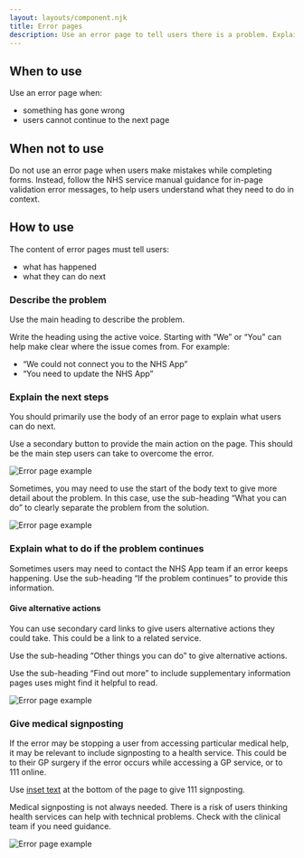 ```yaml
---
layout: layouts/component.njk
title: Error pages
description: Use an error page to tell users there is a problem. Explain what has happened and what they can do about it.
---
```


## When to use

Use an error page when:

- something has gone wrong
- users cannot continue to the next page

## When not to use

Do not use an error page when users make mistakes while completing forms. Instead, follow the NHS service manual guidance for in-page validation error messages, to help users understand what they need to do in context.

## How to use

The content of error pages must tell users:

- what has happened
- what they can do next

### Describe the problem

Use the main heading to describe the problem.

Write the heading using the active voice. Starting with “We” or “You” can help make clear where the issue comes from. For example:

- “We could not connect you to the NHS App”
- “You need to update the NHS App”

### Explain the next steps

You should primarily use the body of an error page to explain what users can do next.

Use a secondary button to provide the main action on the page. This should be the main step users can take to overcome the error.

![Error page example](/assets/images/error-pages/log-in-1120.png)

Sometimes, you may need to use the start of the body text to give more detail about the problem. In this case, use the sub-heading “What you can do” to clearly separate the problem from the solution.

![Error page example](/assets/images/error-pages/connect-to-app-1120.png)

### Explain what to do if the problem continues

Sometimes users may need to contact the NHS App team if an error keeps happening. Use the sub-heading “If the problem continues” to provide this information.

#### Give alternative actions

You can use secondary card links to give users alternative actions they could take. This could be a link to a related service.

Use the sub-heading “Other things you can do” to give alternative actions.

Use the sub-heading “Find out more” to include supplementary information pages uses might find it helpful to read.

![Error page example](/assets/images/error-pages/confirmed-prescriptions-1120.png)

### Give medical signposting

If the error may be stopping a user from accessing particular medical help, it may be relevant to include signposting to a health service. This could be to their GP surgery if the error occurs while accessing a GP service, or to 111 online. 

Use [inset text](https://service-manual.nhs.uk/design-system/components/inset-text) at the bottom of the page to give 111 signposting. 

Medical signposting is not always needed. There is a risk of users thinking health services can help with technical problems. Check with the clinical team if you need guidance.

![Error page example](/assets/images/error-pages/no-appointments-1120.png)
